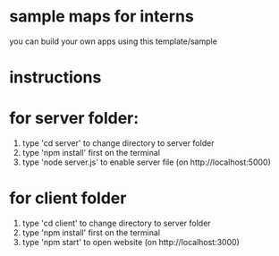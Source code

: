 # sample maps for interns

you can build your own apps using this template/sample

# instructions
# for server folder:
1. type 'cd server' to change directory to server folder
2. type 'npm install' first on the terminal
3. type 'node server.js' to enable server file (on http://localhost:5000)

# for client folder
1. type 'cd client' to change directory to server folder
2. type 'npm install' first on the terminal
3. type 'npm start' to open website (on http://localhost:3000) 